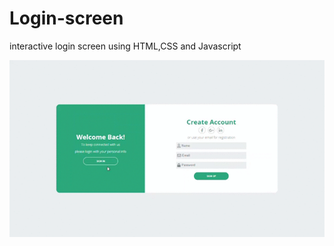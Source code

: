 # Login-screen

interactive login screen using HTML,CSS and Javascript

![](https://github.com/ribeiro-matheus/login-screen/blob/master/Screen/screen.gif)
